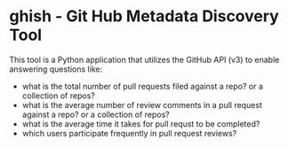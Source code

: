# ghish - Git Hub Metadata Discovery Tool

This tool is a Python application that utilizes the GitHub API (v3) to enable answering questions like:
- what is the total number of pull requests filed against a repo? or a collection of repos?
- what is the average number of review comments in a pull request against a repo? or a collection of repos?
- what is the average time it takes for pull requst to be completed?
- which users participate frequently in pull request reviews?
